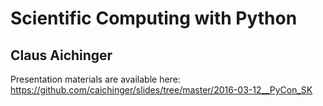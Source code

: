 # Scientific Computing with Python
## Claus Aichinger

Presentation materials are available here: https://github.com/caichinger/slides/tree/master/2016-03-12__PyCon_SK
